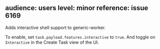 audience: users
level: minor
reference: issue 6169
---
Adds interactive shell support to generic-worker.

To enable, set `task.payload.features.interactive` to `true`. And toggle on `Interactive` in the Create Task view of the UI.
